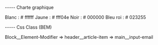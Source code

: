----- Charte graphique

Blanc : # ffffff
Jaune : # fff04e
Noir : # 000000
Bleu roi : # 023255


----- Css Class (BEM)

Block__Element-Modifier
=> header__article-item
=> main__input-email